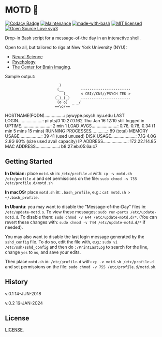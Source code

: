 # MOTD :robot:

[![Codacy Badge](https://api.codacy.com/project/badge/Grade/5bec09878ee4444fbfcd862f8a5afeb8)](https://www.codacy.com/app/marshki/MOTD?utm_source=github.com&amp;utm_medium=referral&amp;utm_content=marshki/MOTD&amp;utm_campaign=Badge_Grade)
[![Maintenance](https://img.shields.io/badge/Maintained%3F-yes-green.svg)](https://GitHub.com/Naereen/StrapDown.js/graphs/commit-activity)
[![made-with-bash](https://img.shields.io/badge/Made%20with-Bash-1f425f.svg)](https://www.gnu.org/software/bash/)
[![MIT licensed](https://img.shields.io/badge/license-MIT-blue.svg)](https://raw.githubusercontent.com/hyperium/hyper/master/LICENSE)
[![Open Source Love svg3](https://badges.frapsoft.com/os/v3/open-source.svg?v=103)](https://github.com/ellerbrock/open-source-badges/)

Drop-in Bash script for a [message-of-the day](https://en.wikipedia.org/wiki/Motd_(Unix)) in an interactive shell.

Open to all, but tailored to rigs at New York University (NYU):
 - [Neural Science](https://as.nyu.edu/departments/cns.html)
 - [Psychology](https://as.nyu.edu/departments/psychology.html)
 - [The Center for Brain Imaging](https://as.nyu.edu/research-centers/cbi.html).

Sample output:

                             )
                            (__        -----------------------
                            _  )_      < CBI//CNS//PSYCH TEK >
                           (_)_(_)     -----------------------
                            (o o)  _ _/
                           ==\o/==
HOSTNAME(FQDN)................: pywype.psych.nyu.edu
LAST LOGIN....................: pi pts/0 10.27.0.162 Thu Jan 16 12:10 still logged in
UPTIME........................: 2 min 1
LOAD AVGS.....................: 0.78, 0.78, 0.34 (1 min 5 mins 15 mins)
RUNNING PROCESSES.............: 89 (total)
MEMORY USAGE..................: 39 41 (used unused)
DISK USAGE....................: 7.1G 4.0G 2.8G 60% (size used avail capacity)
IP ADDRESS....................: 172.22.114.85
MAC ADDRESS...................: b8:27:eb:05:6a:c7

## Getting Started 

**In Debian:** place `motd.sh` in: `/etc/profile.d` with: `cp -v motd.sh /etc/profile.d`
and set permissions on the file: `sudo chmod -v 755 /etc/profile.d/motd.sh` 

**In macOS:** place `motd.sh` in: `.bash_profile`, e.g.: `cat motd.sh > ~/.bash_profile`. 

**In Ubuntu:** you may want to disable the "Message-of-the-Day" files in: `/etc/update-motd.s`. To view these messages: 
`sudo run-parts /etc/update-motd.d`. To disable them: `sudo chmod -v 644 /etc/update-motd.d/*`. 
(You can revert these changes with: `sudo chmod -v 744 /etc/update-motd.d/*` if needed).

You may also want to disable the last login message generated by the `sshd_config` file. To do so, edit the file with, e.g.: 
`sudo vi /etc/ssh/sshd_config` and then do `:/PrintLastLog` to search for the line, change `yes` to `no`, and save your edits.   

Then place `motd.sh` in: `/etc/profile.d` with: `cp -v motd.sh /etc/profile.d` 
and set permissions on the file: `sudo chmod -v 755 /etc/profile.d/motd.sh`. 

## History 
v.0.1 14-JUN-2018

v.0.2 16-JAN-2024

## License 
[LICENSE](https://github.com/marshki/MOTD/blob/master/LICENSE). 
